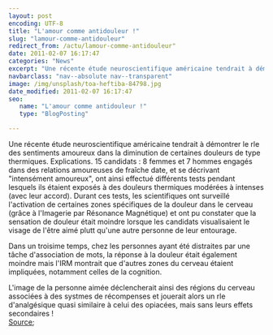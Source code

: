 ```yaml
---
layout: post
encoding: UTF-8
title: "L'amour comme antidouleur !"
slug: "lamour-comme-antidouleur"
redirect_from: /actu/lamour-comme-antidouleur"
date: 2011-02-07 16:17:47
categories: "News"
excerpt: "Une récente étude neuroscientifique américaine tendrait à démontrer le rle des sentiments amoureux dans la diminution de certaines douleurs de type thermiques. Explications."
navbarclass: "nav--absolute nav--transparent"
image: /img/unsplash/toa-heftiba-84798.jpg
date_modified: 2011-02-07 16:17:47
seo:
   name: "L'amour comme antidouleur !"
   type: "BlogPosting"

---
```

Une récente étude neuroscientifique américaine tendrait à démontrer le rle des sentiments amoureux dans la diminution de certaines douleurs de type thermiques. Explications.
15 candidats : 8 femmes et 7 hommes engagés dans des relations amoureuses de fraîche date, et se décrivant "intensément amoureux", ont ainsi effectué différents tests pendant lesquels ils étaient exposés à des douleurs thermiques modérées à intenses (avec leur accord). Durant ces tests, les scientifiques ont surveillé l'activation de certaines zones spécifiques de la douleur dans le cerveau (grâce à l'Imagerie par Résonance Magnétique) et ont pu constater que la sensation de douleur était moindre lorsque les candidats visualisaient le visage de l'être aimé plutt qu'une autre personne de leur entourage.  
  
Dans un troisime temps, chez les personnes ayant été distraites par une tâche d'association de mots, la réponse à la douleur était également moindre mais l'IRM montrait que d'autres zones du cerveau étaient impliquées, notamment celles de la cognition.  
  
L'image de la personne aimée déclencherait ainsi des régions du cerveau associées à des systmes de récompenses et jouerait alors un rle d'analgésique quasi similaire à celui des opiacées, mais sans leurs effets secondaires !  
[](http://www.plosone.org/article/info%3Adoi%2F10.1371%2Fjournal.pone.0013309#s3)[Source](http://www.plosone.org/article/info%3Adoi%2F10.1371%2Fjournal.pone.0013309);